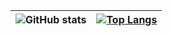 | ![GitHub stats](https://github-readme-stats.vercel.app/api?username=VHSgunzo&show_icons=true&hide=contribs,prs&theme=react) | [![Top Langs](https://github-readme-stats.vercel.app/api/top-langs/?username=VHSgunzo&layout=compact&&langs_count=6&theme=react)](https://github.com/VHSgunzo/github-readme-stats) |
| ------ | ------ |